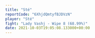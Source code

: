 ```yaml
---
title: "Sté"
reportCode: "6XhjdQmtyfBJDVzN"
player: "Sté"
fight: "Lady Vashj - Wipe 8 (68.99%)"
date: 2021-10-03T19:05:08.133000+00:00
---
```

